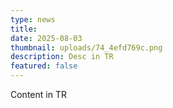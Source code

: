 ```yaml
---
type: news
title: 
date: 2025-08-03
thumbnail: uploads/74_4efd769c.png
description: Desc in TR
featured: false
---
```


Content in TR